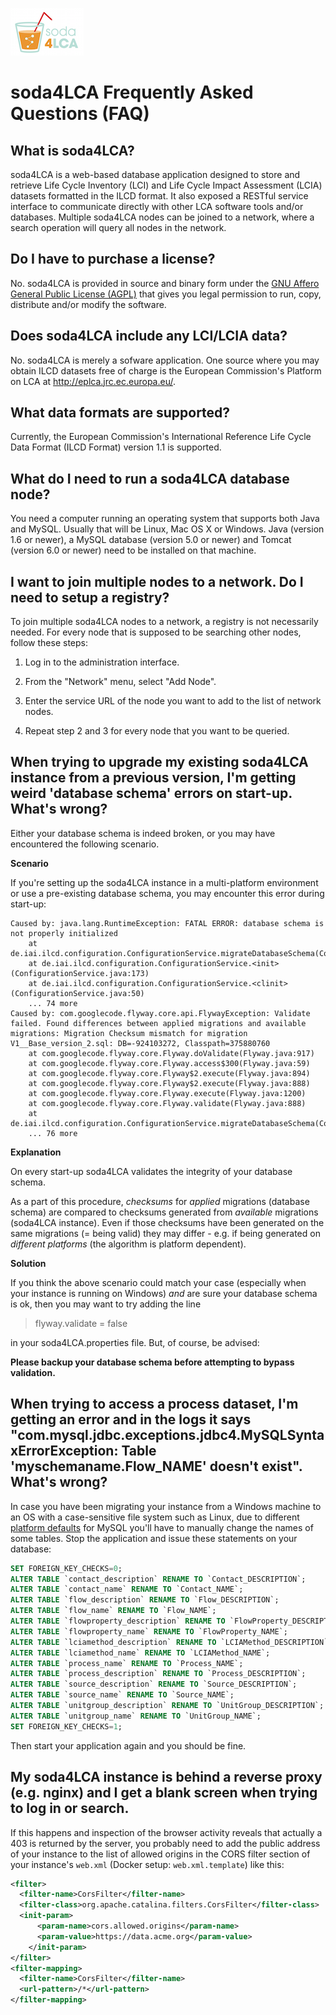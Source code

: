 ![ ](images/soda4LCA_logo_sm.png)

# soda4LCA Frequently Asked Questions (FAQ)


## What is soda4LCA?

soda4LCA is a web-based database application designed to store and
retrieve Life Cycle Inventory (LCI) and Life Cycle Impact Assessment
(LCIA) datasets formatted in the ILCD format. It also exposed a RESTful
service interface to communicate directly with other LCA software tools
and/or databases. Multiple soda4LCA nodes can be joined to a network,
where a search operation will query all nodes in the network.

## Do I have to purchase a license?

No. soda4LCA is provided in source and binary form under the [GNU
Affero General Public License (AGPL)](http://www.gnu.org/licenses/)
that gives you legal permission to run, copy, distribute and/or modify 
the software.

## Does soda4LCA include any LCI/LCIA data?

No. soda4LCA is merely a sofware application. One source where you may
obtain ILCD datasets free of charge is the European Commission's
Platform on LCA at <http://eplca.jrc.ec.europa.eu/>.

## What data formats are supported?

Currently, the European Commission's International Reference Life Cycle
Data Format (ILCD Format) version 1.1 is supported.


## What do I need to run a soda4LCA database node?

You need a computer running an operating system that supports both Java
and MySQL. Usually that will be Linux, Mac OS X or Windows. Java
(version 1.6 or newer), a MySQL database (version 5.0 or newer) and
Tomcat (version 6.0 or newer) need to be installed on that machine.


## I want to join multiple nodes to a network. Do I need to setup a registry?

To join multiple soda4LCA nodes to a network, a registry is not
necessarily needed. For every node that is supposed to be searching
other nodes, follow these steps:

1.  Log in to the administration interface.

2.  From the "Network" menu, select "Add Node".

3.  Enter the service URL of the node you want to add to the list of
    network nodes.

4.  Repeat step 2 and 3 for every node that you want to be queried.


## When trying to upgrade my existing soda4LCA instance from a previous version, I'm getting weird 'database schema' errors on start-up. What's wrong?

Either your database schema is indeed broken, or you may have encountered the following scenario.

**Scenario**

If you're setting up the soda4LCA instance in a multi-platform environment or use a pre-existing database
schema, you may encounter this error during start-up:

```
Caused by: java.lang.RuntimeException: FATAL ERROR: database schema is not properly initialized
	at de.iai.ilcd.configuration.ConfigurationService.migrateDatabaseSchema(ConfigurationService.java:414)
	at de.iai.ilcd.configuration.ConfigurationService.<init>(ConfigurationService.java:173)
	at de.iai.ilcd.configuration.ConfigurationService.<clinit>(ConfigurationService.java:50)
	... 74 more
Caused by: com.googlecode.flyway.core.api.FlywayException: Validate failed. Found differences between applied migrations and available migrations: Migration Checksum mismatch for migration V1__Base_version_2.sql: DB=-924103272, Classpath=375880760
	at com.googlecode.flyway.core.Flyway.doValidate(Flyway.java:917)
	at com.googlecode.flyway.core.Flyway.access$300(Flyway.java:59)
	at com.googlecode.flyway.core.Flyway$2.execute(Flyway.java:894)
	at com.googlecode.flyway.core.Flyway$2.execute(Flyway.java:888)
	at com.googlecode.flyway.core.Flyway.execute(Flyway.java:1200)
	at com.googlecode.flyway.core.Flyway.validate(Flyway.java:888)
	at de.iai.ilcd.configuration.ConfigurationService.migrateDatabaseSchema(ConfigurationService.java:411)
	... 76 more
```

**Explanation**

On every start-up soda4LCA validates the integrity of your database schema.

As a part of this procedure, *checksums* for *applied* migrations (database schema) are compared to checksums
generated from *available* migrations (soda4LCA instance). Even if those checksums have been generated on the
same migrations (= being valid) they may differ - e.g. if being generated on *different platforms*
(the algorithm is platform dependent).

**Solution**

If you think the above scenario could match your case (especially when your instance is running on Windows) *and* are sure your database schema is ok,
then you may want to try adding the line
> flyway.validate = false

in your soda4LCA.properties file. But, of course, be advised:

**Please backup your database schema before attempting to bypass validation.**


## When trying to access a process dataset, I'm getting an error and in the logs it says "com.mysql.jdbc.exceptions.jdbc4.MySQLSyntaxErrorException: Table 'myschemaname.Flow_NAME' doesn't exist". What's wrong?

In case you have been migrating your instance from a Windows machine to an OS with a case-sensitive
file system such as Linux, due to different [platform defaults](https://dev.mysql.com/doc/refman/5.7/en/identifier-case-sensitivity.html)
for MySQL you'll have to manually change the names of some tables. 
Stop the application and issue these statements on your database:

```sql
SET FOREIGN_KEY_CHECKS=0;
ALTER TABLE `contact_description` RENAME TO `Contact_DESCRIPTION`;
ALTER TABLE `contact_name` RENAME TO `Contact_NAME`;
ALTER TABLE `flow_description` RENAME TO `Flow_DESCRIPTION`;
ALTER TABLE `flow_name` RENAME TO `Flow_NAME`;
ALTER TABLE `flowproperty_description` RENAME TO `FlowProperty_DESCRIPTION`;
ALTER TABLE `flowproperty_name` RENAME TO `FlowProperty_NAME`;
ALTER TABLE `lciamethod_description` RENAME TO `LCIAMethod_DESCRIPTION`;
ALTER TABLE `lciamethod_name` RENAME TO `LCIAMethod_NAME`;
ALTER TABLE `process_name` RENAME TO `Process_NAME`;
ALTER TABLE `process_description` RENAME TO `Process_DESCRIPTION`;
ALTER TABLE `source_description` RENAME TO `Source_DESCRIPTION`;
ALTER TABLE `source_name` RENAME TO `Source_NAME`;
ALTER TABLE `unitgroup_description` RENAME TO `UnitGroup_DESCRIPTION`;
ALTER TABLE `unitgroup_name` RENAME TO `UnitGroup_NAME`;
SET FOREIGN_KEY_CHECKS=1;
```

Then start your application again and you should be fine.


## My soda4LCA instance is behind a reverse proxy (e.g. nginx) and I get a blank screen when trying to log in or search.

If this happens and inspection of the browser activity reveals that actually a 403 is returned by the server, you 
probably need to add the public address of your instance to the list of allowed origins in the CORS filter section of
your instance's `web.xml` (Docker setup: `web.xml.template`) like this:

```xml
<filter>
  <filter-name>CorsFilter</filter-name>
  <filter-class>org.apache.catalina.filters.CorsFilter</filter-class>
  <init-param>
      <param-name>cors.allowed.origins</param-name>
      <param-value>https://data.acme.org</param-value>
    </init-param>
</filter>
<filter-mapping>
  <filter-name>CorsFilter</filter-name>
  <url-pattern>/*</url-pattern>
</filter-mapping>
```